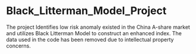 # Black_Litterman_Model_Project
The project Identifies low risk anomaly existed in the China A-share market and utilizes Black Litterman Model to construct an enhanced index. The data used in the code has been removed due to intellectual property concerns.
